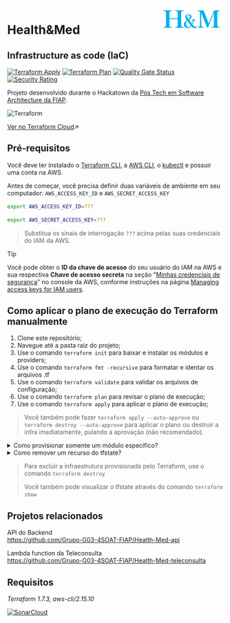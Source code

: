 <img src="https://github.com/Grupo-G03-4SOAT-FIAP/Health-Med-iac/raw/main/docs/img/H-and-M-logo.png" alt="Health&Med" title="Health&Med" align="right" height="60" />

# Health&Med
## Infrastructure as code (IaC)

[![Terraform Apply](https://github.com/Grupo-G03-4SOAT-FIAP/Health-Med-iac/actions/workflows/terraform-apply.yml/badge.svg)](https://github.com/Grupo-G03-4SOAT-FIAP/Health-Med-iac/actions/workflows/terraform-apply.yml)
[![Terraform Plan](https://github.com/Grupo-G03-4SOAT-FIAP/Health-Med-iac/actions/workflows/terraform-plan.yml/badge.svg)](https://github.com/Grupo-G03-4SOAT-FIAP/Health-Med-iac/actions/workflows/terraform-plan.yml)
[![Quality Gate Status](https://sonarcloud.io/api/project_badges/measure?project=Grupo-G03-4SOAT-FIAP_Health-Med-iac&metric=alert_status)](https://sonarcloud.io/summary/new_code?id=Grupo-G03-4SOAT-FIAP_Health-Med-iac)
[![Security Rating](https://sonarcloud.io/api/project_badges/measure?project=Grupo-G03-4SOAT-FIAP_Health-Med-iac&metric=security_rating)](https://sonarcloud.io/summary/new_code?id=Grupo-G03-4SOAT-FIAP_Health-Med-iac)

Projeto desenvolvido durante o Hackatown da [Pós Tech em Software Architecture da FIAP](https://postech.fiap.com.br/curso/software-architecture/).

![Terraform](https://img.shields.io/badge/terraform-%235835CC.svg?style=for-the-badge&logo=terraform&logoColor=white)

[Ver no Terraform Cloud](https://app.terraform.io/app/Grupo-G03-4SOAT-FIAP/workspaces/Health-Med-iac)↗️

## Pré-requisitos

Você deve ter instalado o [Terraform CLI](https://developer.hashicorp.com/terraform/tutorials/aws-get-started/install-cli), a [AWS CLI](https://docs.aws.amazon.com/cli/latest/userguide/getting-started-install.html), o [kubectl](https://kubernetes.io/docs/tasks/tools/) e possuir uma conta na AWS.

Antes de começar, você precisa definir duas variáveis de ambiente em seu computador: `AWS_ACCESS_KEY_ID` e `AWS_SECRET_ACCESS_KEY`

```bash
export AWS_ACCESS_KEY_ID=???
```

```bash
export AWS_SECRET_ACCESS_KEY=???
```

> Substitua os sinais de interrogação `???` acima pelas suas credenciais do IAM da AWS.

> [!TIP]
> Você pode obter o **ID da chave de acesso** do seu usuário do IAM na AWS e sua respectiva **Chave de acesso secreta** na seção "[Minhas credenciais de segurança](https://us-east-1.console.aws.amazon.com/iam/home#/security_credentials)" no console da AWS, conforme instruções na página [Managing access keys for IAM users](https://docs.aws.amazon.com/IAM/latest/UserGuide/id_credentials_access-keys.html#Using_CreateAccessKey).

## Como aplicar o plano de execução do Terraform manualmente

1. Clone este repositório;
2. Navegue até a pasta raiz do projeto;
3. Use o comando `terraform init` para baixar e instalar os módulos e providers;
4. Use o comando `terraform fmt -recursive` para formatar e identar os arquivos .tf
5. Use o comando `terraform validate` para validar os arquivos de configuração;
6. Use o comando `terraform plan` para revisar o plano de execução;
7. Use o comando `terraform apply` para aplicar o plano de execução;

> Você também pode fazer `terraform apply --auto-approve` ou `terraform destroy --auto-approve` para aplicar o plano ou destruir a infra imediatamente, pulando a aprovação (não recomendado).

<details>

<summary>Como provisionar somente um módulo específico?</summary>

<br>

Para provisionar somente um módulo específico, use a opção `-target`:

```sh
terraform init
terraform apply -target="module.cognito_idp"
terraform destroy -target="module.cognito_idp"
```

</details>

<details>

<summary>Como remover um recurso do tfstate?</summary>

<br>

Para remover um recurso do `terraform.tfstate` use o comando abaixo:

```sh
terraform state rm "module.cluster_k8s.kubernetes_namespace_v1.health-med"
```

Isso é útil por exemplo quando o Terraform por algum motivo não é capaz de fazer a destruição de um recurso específico com `terraform destroy`, impedindo a destruição dos demais.

</details>

> Para excluir a infraestrutura provisionada pelo Terraform, use o comando `terraform destroy`

> Você também pode visualizar o tfstate através do comando `terraform show`

## Projetos relacionados

API do Backend\
https://github.com/Grupo-G03-4SOAT-FIAP/Health-Med-api

Lambda function da Teleconsulta\
https://github.com/Grupo-G03-4SOAT-FIAP/Health-Med-teleconsulta

## Requisitos

*Terraform 1.7.3, aws-cli/2.15.10*

[![SonarCloud](https://sonarcloud.io/images/project_badges/sonarcloud-white.svg)](https://sonarcloud.io/summary/new_code?id=Grupo-G03-4SOAT-FIAP_Health-Med-iac)

